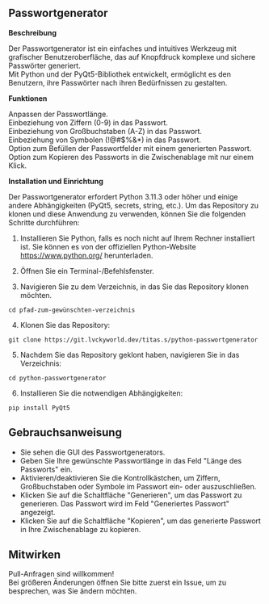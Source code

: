 ## Passwortgenerator
**Beschreibung**

Der Passwortgenerator ist ein einfaches und intuitives Werkzeug mit grafischer Benutzeroberfläche, das auf Knopfdruck komplexe und sichere Passwörter generiert.  
Mit Python und der PyQt5-Bibliothek entwickelt, ermöglicht es den Benutzern, ihre Passwörter nach ihren Bedürfnissen zu gestalten.

**Funktionen**

Anpassen der Passwortlänge.  
Einbeziehung von Ziffern (0-9) in das Passwort.  
Einbeziehung von Großbuchstaben (A-Z) in das Passwort.  
Einbeziehung von Symbolen (!@#$%&*) in das Passwort.  
Option zum Befüllen der Passwortfelder mit einem generierten Passwort.  
Option zum Kopieren des Passworts in die Zwischenablage mit nur einem Klick. 

**Installation und Einrichtung**

Der Passwortgenerator erfordert Python 3.11.3 oder höher und einige andere Abhängigkeiten (PyQt5, secrets, string, etc.). Um das Repository zu klonen und diese Anwendung zu verwenden, können Sie die folgenden Schritte durchführen:  
1. Installieren Sie Python, falls es noch nicht auf Ihrem Rechner installiert ist. Sie können es von der offiziellen Python-Website https://www.python.org/ herunterladen.


2. Öffnen Sie ein Terminal-/Befehlsfenster.


3. Navigieren Sie zu dem Verzeichnis, in das Sie das Repository klonen möchten.

```
cd pfad-zum-gewünschten-verzeichnis
```
4. Klonen Sie das Repository:
```
git clone https://git.lvckyworld.dev/titas.s/python-passwortgenerator
```
5. Nachdem Sie das Repository geklont haben, navigieren Sie in das Verzeichnis:
```
cd python-passwortgenerator
```
6. Installieren Sie die notwendigen Abhängigkeiten:
```
pip install PyQt5
```

## Gebrauchsanweisung

- Sie sehen die GUI des Passwortgenerators.
- Geben Sie Ihre gewünschte Passwortlänge in das Feld "Länge des Passworts" ein.
- Aktivieren/deaktivieren Sie die Kontrollkästchen, um Ziffern, Großbuchstaben oder Symbole im Passwort ein- oder auszuschließen.
- Klicken Sie auf die Schaltfläche "Generieren", um das Passwort zu generieren. Das Passwort wird im Feld "Generiertes Passwort" angezeigt.
- Klicken Sie auf die Schaltfläche "Kopieren", um das generierte Passwort in Ihre Zwischenablage zu kopieren.

## Mitwirken

Pull-Anfragen sind willkommen!  
Bei größeren Änderungen öffnen Sie bitte zuerst ein Issue, um zu besprechen, was Sie ändern möchten.